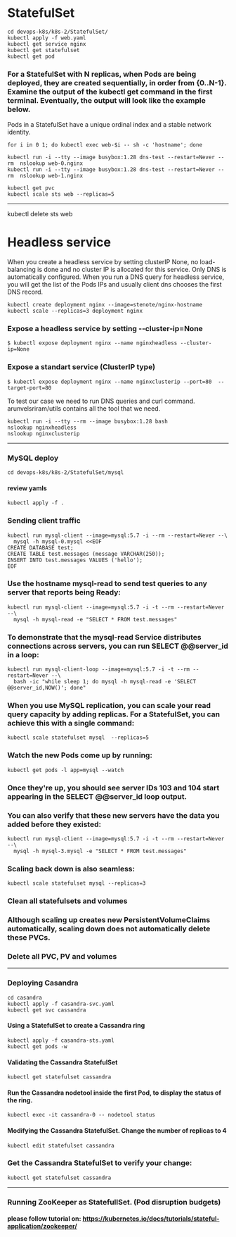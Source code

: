 # StatefulSet


```
cd devops-k8s/k8s-2/StatefulSet/
kubectl apply -f web.yaml
kubectl get service nginx
kubectl get statefulset
kubectl get pod
```

### For a StatefulSet with N replicas, when Pods are being deployed, they are created sequentially, in order from {0..N-1}. Examine the output of the kubectl get command in the first terminal. Eventually, the output will look like the example below.

Pods in a StatefulSet have a unique ordinal index and a stable network identity.
```
for i in 0 1; do kubectl exec web-$i -- sh -c 'hostname'; done
```

```
kubectl run -i --tty --image busybox:1.28 dns-test --restart=Never --rm  nslookup web-0.nginx
kubectl run -i --tty --image busybox:1.28 dns-test --restart=Never --rm  nslookup web-1.nginx
```
```
kubectl get pvc
kubectl scale sts web --replicas=5
```
--- 
kubectl delete sts web
 

# Headless service
When you create a headless service by setting clusterIP None, no load-balancing is done and no cluster IP is allocated for this service. Only DNS is automatically configured. When you run a DNS query for headless service, you will get the list of the Pods IPs and usually client dns chooses the first DNS record.

```
kubectl create deployment nginx --image=stenote/nginx-hostname
kubectl scale --replicas=3 deployment nginx
```
### Expose a headless service by setting --cluster-ip=None
```
$ kubectl expose deployment nginx --name nginxheadless --cluster-ip=None
```

### Expose a standart service (ClusterIP type)
```
$ kubectl expose deployment nginx --name nginxclusterip --port=80  --target-port=80
```
To test our case we need to run DNS queries and curl command. arunvelsriram/utils contains all the tool that we need.
```
kubectl run -i --tty --rm --image busybox:1.28 bash
nslookup nginxheadless
nslookup nginxclusterip
```

---
###  MySQL deploy
```
cd devops-k8s/k8s-2/StatefulSet/mysql
```
#### review yamls
```
kubectl apply -f .
```
### Sending client traffic
```
kubectl run mysql-client --image=mysql:5.7 -i --rm --restart=Never --\
  mysql -h mysql-0.mysql <<EOF
CREATE DATABASE test;
CREATE TABLE test.messages (message VARCHAR(250));
INSERT INTO test.messages VALUES ('hello');
EOF
```
### Use the hostname mysql-read to send test queries to any server that reports being Ready:
```
kubectl run mysql-client --image=mysql:5.7 -i -t --rm --restart=Never --\
  mysql -h mysql-read -e "SELECT * FROM test.messages"
```

### To demonstrate that the mysql-read Service distributes connections across servers, you can run SELECT @@server_id in a loop:
```
kubectl run mysql-client-loop --image=mysql:5.7 -i -t --rm --restart=Never --\
  bash -ic "while sleep 1; do mysql -h mysql-read -e 'SELECT @@server_id,NOW()'; done"
```

### When you use MySQL replication, you can scale your read query capacity by adding replicas. For a StatefulSet, you can achieve this with a single command:
```
kubectl scale statefulset mysql  --replicas=5
```
### Watch the new Pods come up by running:
```
kubectl get pods -l app=mysql --watch
```

### Once they're up, you should see server IDs 103 and 104 start appearing in the SELECT @@server_id loop output.
### You can also verify that these new servers have the data you added before they existed:
```
kubectl run mysql-client --image=mysql:5.7 -i -t --rm --restart=Never --\
  mysql -h mysql-3.mysql -e "SELECT * FROM test.messages"
```

### Scaling back down is also seamless:
```
kubectl scale statefulset mysql --replicas=3
```
### Clean all statefulsets and volumes
### Although scaling up creates new PersistentVolumeClaims automatically, scaling down does not automatically delete these PVCs.
### Delete all PVC, PV and volumes 
---
### Deploying Casandra
```
cd casandra
kubectl apply -f casandra-svc.yaml
kubectl get svc cassandra
```
#### Using a StatefulSet to create a Cassandra ring
```
kubectl apply -f casandra-sts.yaml
kubectl get pods -w
```
#### Validating the Cassandra StatefulSet
```
kubectl get statefulset cassandra
```
#### Run the Cassandra nodetool inside the first Pod, to display the status of the ring.
```
kubectl exec -it cassandra-0 -- nodetool status
```
#### Modifying the Cassandra StatefulSet. Change the number of replicas to 4 
```
kubectl edit statefulset cassandra
```
### Get the Cassandra StatefulSet to verify your change:
```
kubectl get statefulset cassandra
```
---
### Running ZooKeeper as StatefullSet. (Pod disruption budgets)
#### please follow tutorial on: https://kubernetes.io/docs/tutorials/stateful-application/zookeeper/

